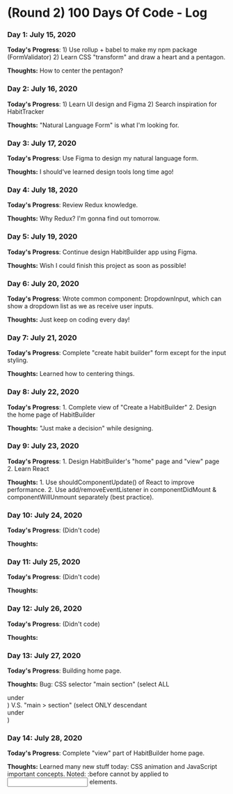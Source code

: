 # (Round 2) 100 Days Of Code - Log

### Day 1: July 15, 2020

**Today's Progress**: 1) Use rollup + babel to make my npm package (FormValidator) 2) Learn CSS "transform" and draw a heart and a pentagon.

**Thoughts:** How to center the pentagon?

### Day 2: July 16, 2020

**Today's Progress**: 1) Learn UI design and Figma 2) Search inspiration for HabitTracker

**Thoughts:** "Natural Language Form" is what I'm looking for.

### Day 3: July 17, 2020

**Today's Progress**: Use Figma to design my natural language form.

**Thoughts:** I should've learned design tools long time ago!

### Day 4: July 18, 2020

**Today's Progress**: Review Redux knowledge.

**Thoughts:** Why Redux? I'm gonna find out tomorrow.

### Day 5: July 19, 2020

**Today's Progress**: Continue design HabitBuilder app using Figma.

**Thoughts:** Wish I could finish this project as soon as possible!

### Day 6: July 20, 2020

**Today's Progress**: Wrote common component: DropdownInput, which can show a dropdown list as we as receive user inputs.

**Thoughts:** Just keep on coding every day!

### Day 7: July 21, 2020

**Today's Progress**: Complete "create habit builder" form except for the input styling.

**Thoughts:** Learned how to centering things.

### Day 8: July 22, 2020

**Today's Progress**: 1. Complete view of "Create a HabitBuilder" 2. Design the home page of HabitBuilder

**Thoughts:** "Just make a decision" while designing.

### Day 9: July 23, 2020

**Today's Progress**: 1. Design HabitBuilder's "home" page and "view" page 2. Learn React

**Thoughts:** 1. Use shouldComponentUpdate() of React to improve performance. 2. Use add/removeEventListener in componentDidMount & componentWillUnmount separately (best practice).

### Day 10: July 24, 2020

**Today's Progress**: (Didn't code)

**Thoughts:**

### Day 11: July 25, 2020

**Today's Progress**: (Didn't code)

**Thoughts:**

### Day 12: July 26, 2020

**Today's Progress**: (Didn't code)

**Thoughts:**

### Day 13: July 27, 2020

**Today's Progress**: Building home page.

**Thoughts:** Bug: CSS selector "main section" (select ALL <section> under <main>) V.S. "main > section" (select ONLY descendant <section> under <main>)
  
### Day 14: July 28, 2020

**Today's Progress**: Complete "view" part of HabitBuilder home page.

**Thoughts:** Learned many new stuff today: CSS animation and JavaScript important concepts. Noted: :before cannot by applied to <input> elements.
